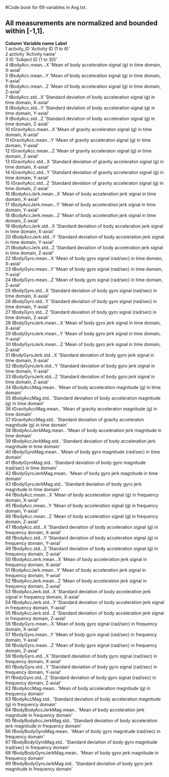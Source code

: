 #Code book for 69 variables in Avg.txt.
## All measurements are normalized and bounded within [-1,1].


**Column**    **Variable name** 	**Label**		
1    	activity_ID		'Activity ID (1 to 6)'		
2    activity      'Activity name'		
3    ID      'Subject ID (1 to 30)'		
4    tBodyAcc.mean...X      'Mean of body acceleration signal (g) in time domain, X-axial'		
5    tBodyAcc.mean...Y      'Mean of body acceleration signal (g) in time domain, Y-axial'		
6    tBodyAcc.mean...Z      'Mean of body acceleration signal (g) in time domain, Z-axial'		
7    tBodyAcc.std...X      'Standard deviation of body acceleration signal (g) in time domain, X-axial'		
8    tBodyAcc.std...Y      'Standard deviation of body acceleration signal (g) in time domain, Y-axial'		
9    tBodyAcc.std...Z      'Standard deviation of body acceleration signal (g) in time domain, Z-axial'		
10    tGravityAcc.mean...X      'Mean of gravity acceleraton signal (g) in time domain, X-axial'		
11    tGravityAcc.mean...Y      'Mean of gravity acceleraton signal (g) in time domain, Y-axial'		
12    tGravityAcc.mean...Z      'Mean of gravity acceleraton signal (g) in time domain, Z-axial'		
13    tGravityAcc.std...X      'Standard deviation of gravity acceleraton signal (g) in time domain, X-axial'		
14    tGravityAcc.std...Y      'Standard deviation of gravity acceleraton signal (g) in time domain, Y-axial'		
15    tGravityAcc.std...Z      'Standard deviation of gravity acceleraton signal (g) in time domain, Z-axial'		
16    tBodyAccJerk.mean...X      'Mean of body acceleration jerk signal in time domain, X-axial'		
17    tBodyAccJerk.mean...Y      'Mean of body acceleration jerk signal in time domain, Y-axial'		
18    tBodyAccJerk.mean...Z      'Mean of body acceleration jerk signal in time domain, Z-axial'		
19    tBodyAccJerk.std...X      'Standard deviation of body acceleration jerk signal in time domain, X-axial'		
20    tBodyAccJerk.std...Y      'Standard deviation of body acceleration jerk signal in time domain, Y-axial'		
21    tBodyAccJerk.std...Z      'Standard deviation of body acceleration jerk signal in time domain, Z-axial'		
22    tBodyGyro.mean...X      'Mean of body gyro signal (rad/sec) in time domain, X-axial'		
23    tBodyGyro.mean...Y      'Mean of body gyro signal (rad/sec) in time domain, Y-axial'		
24    tBodyGyro.mean...Z      'Mean of body gyro signal (rad/sec) in time domain, Z-axial'		
25    tBodyGyro.std...X      'Standard deviation of body gyro signal (rad/sec) in time domain, X-axial'		
26    tBodyGyro.std...Y      'Standard deviation of body gyro signal (rad/sec) in time domain, Y-axial'		
27    tBodyGyro.std...Z      'Standard deviation of body gyro signal (rad/sec) in time domain, Z-axial'		
28    tBodyGyroJerk.mean...X      'Mean of body gyro jerk signal in time domain, X-axial'		
29    tBodyGyroJerk.mean...Y      'Mean of body gyro jerk signal in time domain, Y-axial'		
30    tBodyGyroJerk.mean...Z      'Mean of body gyro jerk signal in time domain, Z-axial'		
31    tBodyGyroJerk.std...X      'Standard deviation of body gyro jerk signal in time domain, X-axial'		
32    tBodyGyroJerk.std...Y      'Standard deviation of body gyro jerk signal in time domain, Y-axial'		
33    tBodyGyroJerk.std...Z      'Standard deviation of body gyro jerk signal in time domain, Z-axial'		
34    tBodyAccMag.mean..      'Mean of body acceleration magnitude (g) in time domain'		
35    tBodyAccMag.std..      'Standard deviation of body acceleration magnitude (g) in time domain'		
36    tGravityAccMag.mean..      'Mean of gravity acceleraton magnitude (g) in time domain'		
37    tGravityAccMag.std..      'Standard deviation of gravity acceleraton magnitude (g) in time domain'		
38    tBodyAccJerkMag.mean..      'Mean of body acceleration jerk magnitude in time domain'		
39    tBodyAccJerkMag.std..      'Standard deviation of body acceleration jerk magnitude in time domain'		
40    tBodyGyroMag.mean..      'Mean of body gyro magnitude (rad/sec) in time domain'		
41    tBodyGyroMag.std..      'Standard deviation of body gyro magnitude (rad/sec) in time domain'		
42    tBodyGyroJerkMag.mean..      'Mean of body gyro jerk magnitude in time domain'		
43    tBodyGyroJerkMag.std..      'Standard deviation of body gyro jerk magnitude in time domain'		
44    fBodyAcc.mean...X      'Mean of body acceleration signal (g) in frequency domain, X-axial'		
45    fBodyAcc.mean...Y      'Mean of body acceleration signal (g) in frequency domain, Y-axial'		
46    fBodyAcc.mean...Z      'Mean of body acceleration signal (g) in frequency domain, Z-axial'		
47    fBodyAcc.std...X      'Standard deviation of body acceleration signal (g) in frequency domain, X-axial'		
48    fBodyAcc.std...Y      'Standard deviation of body acceleration signal (g) in frequency domain, Y-axial'		
49    fBodyAcc.std...Z      'Standard deviation of body acceleration signal (g) in frequency domain, Z-axial'		
50    fBodyAccJerk.mean...X      'Mean of body acceleration jerk signal in frequency domain, X-axial'		
51    fBodyAccJerk.mean...Y      'Mean of body acceleration jerk signal in frequency domain, Y-axial'		
52    fBodyAccJerk.mean...Z      'Mean of body acceleration jerk signal in frequency domain, Z-axial'		
53    fBodyAccJerk.std...X      'Standard deviation of body acceleration jerk signal in frequency domain, X-axial'		
54    fBodyAccJerk.std...Y      'Standard deviation of body acceleration jerk signal in frequency domain, Y-axial'		
55    fBodyAccJerk.std...Z      'Standard deviation of body acceleration jerk signal in frequency domain, Z-axial'		
56    fBodyGyro.mean...X      'Mean of body gyro signal (rad/sec) in frequency domain, X-axial'		
57    fBodyGyro.mean...Y      'Mean of body gyro signal (rad/sec) in frequency domain, Y-axial'		
58    fBodyGyro.mean...Z      'Mean of body gyro signal (rad/sec) in frequency domain, Z-axial'		
59    fBodyGyro.std...X      'Standard deviation of body gyro signal (rad/sec) in frequency domain, X-axial'			
60    fBodyGyro.std...Y      'Standard deviation of body gyro signal (rad/sec) in frequency domain, Y-axial'		
61    fBodyGyro.std...Z      'Standard deviation of body gyro signal (rad/sec) in frequency domain, Z-axial'		
62    fBodyAccMag.mean..      'Mean of body acceleration magnitude (g) in frequency domain'		
63    fBodyAccMag.std..      'Standard deviation of body acceleration magnitude (g) in frequency domain'		
64    fBodyBodyAccJerkMag.mean..      'Mean of body acceleration jerk magnitude in frequency domain'		
65    fBodyBodyAccJerkMag.std..      'Standard deviation of body acceleration jerk magnitude in frequency domain'		
66    fBodyBodyGyroMag.mean..      'Mean of body gyro magnitude (rad/sec) in frequency domain'		
67    fBodyBodyGyroMag.std..      'Standard deviation of body gyro magnitude (rad/sec) in frequency domain'		
68    fBodyBodyGyroJerkMag.mean..      'Mean of body gyro jerk magnitude in frequency domain'		
69    fBodyBodyGyroJerkMag.std..      'Standard deviation of body gyro jerk magnitude in frequency domain'		
